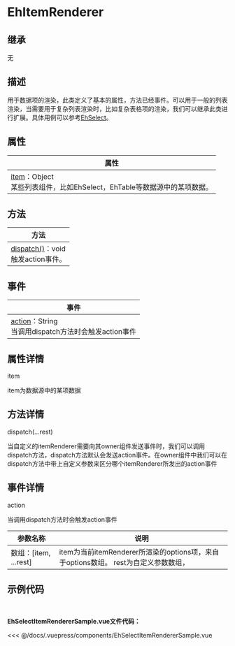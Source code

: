# EhItemRenderer

## 继承

无

## 描述

用于数据项的渲染，此类定义了基本的属性，方法已经事件。可以用于一般的列表渲染，当需要用于复杂列表渲染时，比如复杂表格项的渲染，我们可以继承此类进行扩展。具体用例可以参考[EhSelect](./EhSelect.md)。


## 属性

| 属性 |
|-------------|
| <styled-text color="blue" fontWeight="bold">[item](#item)</styled-text>：Object <br />某些列表组件，比如EhSelect，EhTable等数据源中的某项数据。|

## 方法

| 方法 |
|-------------|
| <styled-text color="blue" fontWeight="bold">[dispatch()](#dispatch)</styled-text>：void <br /> 触发action事件。|

## 事件

| 事件 |
|-------------|
| <styled-text color="blue" fontWeight="bold">[action](#action)</styled-text>：String <br /> 当调用dispatch方法时会触发action事件 |

## 属性详情

<span id="item"><styled-text font-weight="bold" font-size="16px">item</styled-text></span>

item为数据源中的某项数据

## 方法详情

<span id="dispatch"><styled-text font-weight="bold" font-size="16px">dispatch(...rest)</styled-text></span>

当自定义的itemRenderer需要向其owner组件发送事件时，我们可以调用dispatch方法，dispatch方法默认会发送action事件。在owner组件中我们可以在dispatch方法中带上自定义参数来区分哪个itemRenderer所发出的action事件

## 事件详情

<span id="action"><styled-text font-weight="bold" font-size="16px">action</styled-text></span>

当调用dispatch方法时会触发action事件

| 参数名称              | 说明 |
|---------------------|-------------|
| <styled-text><styled-text color="blue" fontWeight="bold">数组</styled-text>：[item, ...rest]</styled-text> | item为当前itemRenderer所渲染的options项，来自于options数组。 rest为自定义参数数组，

## 示例代码

<br />

<EhSelectSample />

**EhSelectItemRendererSample.vue文件代码：**

<<< @/docs/.vuepress/components/EhSelectItemRendererSample.vue

